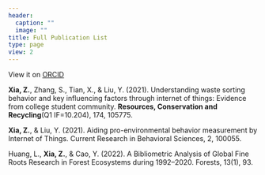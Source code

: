 ```yaml
---
header:
  caption: ""
  image: ""
title: Full Publication List
type: page
view: 2
---
```


View it on [ORCID](https://orcid.org/my-orcid?orcid=0000-0002-9551-0024)

**Xia, Z.**, Zhang, S., Tian, X., & Liu, Y. (2021). Understanding waste sorting behavior and key influencing factors through internet of things: Evidence from college student community. **Resources, Conservation and Recycling**(Q1 IF=10.204), 174, 105775. 

**Xia, Z.**, & Liu, Y. (2021). Aiding pro-environmental behavior measurement by Internet of Things. Current Research in Behavioral Sciences, 2, 100055.

Huang, L., **Xia, Z.**, & Cao, Y. (2022). A Bibliometric Analysis of Global Fine Roots Research in Forest Ecosystems during 1992–2020. Forests, 13(1), 93.
